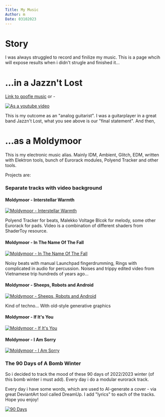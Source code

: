 ```yaml
---
Title: My Music
Author: m
Date: 03102023
---
```


# Story

I was always struggled to record and finilize my music. This is a page whcih will expose results when i didn't strugle and finished it...

# ...in a Jazzn't Lost

[Link to goofle music](https://music.youtube.com/playlist?list=OLAK5uy_mRIwWLHxVKChiLLR_ogrMnB7mPQyQXDjc) or -

[![As a youtube video](http://img.youtube.com/vi/rZhYADaokKA/0.jpg)](https://www.youtube.com/watch?v=rZhYADaokKA&list=OLAK5uy_nJM-_kmTFHTKe9gRVnhNg7XUGcf8-pClk "Lifetime")

This is my outcome as an "analog guitarist". I was a guitarplayer in a great band Jazzn't Lost, what you see above is our "final statement". And then,

# ...as a Moldymoor

This is my electronic music alias. Mainly IDM, Ambient, Glitch, EDM, written with Elektron tools, bunch of Eurorack modules, Polyend Tracker and other tools.

Projects are:

### Separate tracks with video background

#### Moldymoor - Interstellar Warmth
[![Moldymoor - Interstellar Warmth](http://img.youtube.com/vi/PBaoMTpkpt8/0.jpg)](https://www.youtube.com/watch?v=PBaoMTpkpt8 "Moldymoor - Interstellar Warmth")

Polyend Tracker for beats, Malekko Voltage Blcok for melody, some other Eurorack for pads. Video is a combination of different shaders from ShaderToy resource.

#### Moldymoor - In The Name Of The Fall
[![Moldymoor - In The Name Of The Fall](http://img.youtube.com/vi/80rLAZSYoWE/0.jpg)](https://www.youtube.com/watch?v=80rLAZSYoWE "Moldymoor - In The Name Of The Fall")

Noisy beats with manual Launchpad fingerdrumming, Rings with complicated in audio for percussion. Noises and trippy edited video from Vietnamese trip hundreds of years ago...

#### Moldymoor - Sheeps, Robots and Android
[![Moldymoor - Sheeps, Robots and Android](http://img.youtube.com/vi/sENklxlnrM4/0.jpg)](https://www.youtube.com/watch?v=sENklxlnrM4 "Moldymoor - Sheeps, Robots and Android")

Kind of techno... With old-style generative graphics

#### Moldymoor - If It's You
[![Moldymoor - If It's You](http://img.youtube.com/vi/XpIpcjWBySE/0.jpg)](https://www.youtube.com/watch?v=XpIpcjWBySE "Moldymoor - If It's You")

#### Moldymoor - I Am Sorry
[![Moldymoor - I Am Sorry](http://img.youtube.com/vi/eIwI62fruIc/0.jpg)](https://www.youtube.com/watch?v=eIwI62fruIc "Moldymoor - I Am Sorry")

### The 90 Days of A Bomb Winter

So i decided to track the mood of these 90 days of 2022/2023 winter (of this bomb winter i must add).
Every day i do a modular eurorack track.

Every day i have some words, which are used to AI-generate a cover - via great DeviantArt tool called DreamUp. I add "lyrics" to each of the tracks. Hope you enjoy!

[![90 Days](http://img.youtube.com/vi/26nSpuR3JaQ/0.jpg)](https://www.youtube.com/watch?v=wDYfXLFuL50&list=PL1JAuxthlgm2np9Qn9i9Y-00nslBmp6yW "90 Days Of Winter")
